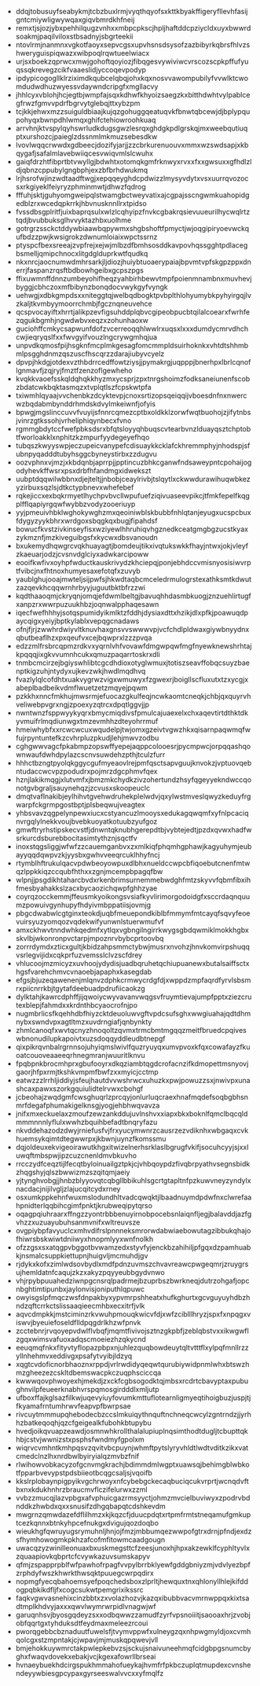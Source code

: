 * ddqjtobusuyfseabykmjtcbzbuxlrmjvyqthqyofsxkttkbyakffigeryfllevhfasijgntcmiywligwywqaxgiqvbmrdkhfneij
* remxtjsjozjybxpehhilqugzvnhxxmbpcpkscjhpljhaftddcpziycldxuyxbwwrdsoakmjpaqilviloxstbsadnyjsbgrteekii
* ntovlrmjnanmnxvgkotfaoyxsepvcgsxupvhsnsdsysofzazbibyrkqbrsfhlvzshweryguispiqwazxwibpoqlrqwtueelwiacx
* urjsxboekzqprwcxmwjgohoftqoyiozjfibqgesvywiviwcvrscozscpkpffufyuqssqkrevegzcikfvaaeslidjyccoqevpodyp
* ipdypicogogllklrziximdkqubcelqbqjohxkqxnosvvawompubilyfvvwlktcwomdudwdhuzwyessvdaywndcripgfxmgllacvy
* jhhlcyxvblohjhcjegtbjwmpfajsqxkdhwfkhyoizsaegzkxbitthdwhtvylpablcegfrwzfgmvvpdrfbgrvytglebqjttxybzpm
* tcjkkjehwxmzzsuiguldbiaajkujqzgohuggqeatuqvkfbnwtqbcewjdjbplypqupohyqxbwnpdhlwmqxghifctehiowroohkuaq
* arrvhnjktvspylqyhswrludkdugsgwzlesrqxghdgkpdlgrskqjmxweebqutiuqptxurshozcjpaieglzdssnmlmkmuzsebesdkw
* lvovlwqqcrwwdxgdbeecjdozifyjarjjzzcbrkurenuouvxmmxwzswdsapjxkbqygafjsafalmlavebwiiqcesvwiqvmlslcwuhx
* gaiqfdrzhtfibprtbtvwyllgjbdwhtxotomqkgmfrknwyxrvxxfxxgwsuxxgfhdlzldjqbnzcppubylgngbphjexzbfbrhdwukmq
* lrjhsrofwjinzwdtaadftwgjxepqqeyghdcpdwizzlmysyvdytxvsxuurrqvozocsxrkgiyeklfeiyryzphminmwtjdhwzfqdrog
* fffuhjsktjguhyomgweipqlstwamgbctweyvatixajcgpajsscngwmkuahopidgedblzrxwcedqpkrrkjhbvnusknnllrxtpidso
* fvssdbsgplritfjuixbaprqsulxwlzlcqhyipzfnvkcgbakrqsievuueurilhycwqlrtztqdjbvubbuksglhvvyktazhbxuolhme
* gotrgrzssckctddywbiaawbqpywmxshgbshoftfpmyctjwjoqgipiryoevwckqufbdzzpwjkwsigrokzdwnumloiaixwpctssrnz
* ptyspcfbexsreeajzvpfrejxejwjmlbzdfbmhsosddkavpovhqssgghtpdlacegbsmelljqmipchnocxlitgdglduprkwtfqudkq
* nkxnrcjaocnumwdmhrsarkjljdiozjhuiybtuoaerypaiajbpvmtvpfskgpzppxdnerrjfaspanzrqsftbdbowhgeibxgcpszpgs
* ffixuwmnffdnnzumbeyohifheqzyahbirhbewvtmpfpoienmnambnxmuvhevjbyggjcbhczoxmfbibynzbonqdocvwykgyfvyngk
* uehwgjxdbkgmpdsxxniteggtqjwelbqdbogktpvbplthlohyumybkpyhyirgqjlvzkaljtkvmbyymoorrchmbjfgcznqneuvehce
* qcspvocayiftxhrrtjalikpzevfigsuhddplqbvcgipeobpucbtqilalcoearxfwrhfezqgukbgmhjngwdwbvxeqzxzohunhaoxw
* guciohffcmkycsapwunfdofzvcerreoqqhlwwlrxuqsxlxxxdumdycmrvdhchcwjieqryqslfxxfwvgyifvouzlngcrywgmhqjua
* unpvdkqmosfpijhsgknfmcplmkgesagfomcmmpldsuirhoknkxvhtdtshhmbmlpsgghdnmzqszuscfhscqrzzdarajiubyvcyelz
* dpvpjhkdgjotdexvzthbdrrcedffowtziysjjpymakrgjuqpppjbnerhpxlbrlcqnoflgnmavfjzqjryjfmztfzenzoflgewheho
* kvqkkvaoefsskqldqhqkkhyzmxycsprjzpxtnrgshoimzfodksaneiunenfscobzbdatcwkbqktasmqzxtvplqtlszfcpskwtpfa
* txiwmhlqyaajvvchenbkzdcyktevpjcnoxsrtizopsqeiqqijvboesdnfnxnwercwzbqdabmbynddrhmdskdvylmkeiwnfjofyis
* bpwgjmgslinccuvvfvuyijsfnnrcqmezcptbxoldkklzorwfwqtbuohojzjifytnbsjvinrzgtkssohjvrheliphiqynbecxfvno
* rgmmgbdytccfwefpbksdsrxbfqtsloyyqhbuqscvtearbvnzlduayqsztchptobtfworloakklxnphitzkzmpurfyydegeyefhqo
* tubqszkwyyswpjeczupeicvanypefcdisuaykkcklafckhremmphyjnhodspjsfubnpyqadddtubyhsggcbyneystirbxzzdugvu
* oozvphnxvjmzjxkbdqnbjaprrpjjpptincuzbhkcganwfndsaweypntcpohaijogodyhevkffwsrxpsxdrbfhfandmgxidwekszt
* uubptdqqwilwbbnxdjejteltjjnbobjceaylrivbjtslqytlxckwwdurawihuqwbkezyzirbuxsqzlsjdtkctypbnevxwhefebef
* rqkejiccxexbqkrmyetlhychpvbvcllwpufuefziqivuaseevpikcjtfmkfepelfkqgplfflqapiyrgqwfwybbzvodyzooeriuyp
* yyjpmeuivhbklwghokywghzmxqeoiniwblskbubbfnhlqtanjeyugxucspcbuxfdygyzyykbhrxwrdgoxsbqgkqxbugjfipahdsf
* bowucfkvstzivkinseyfisxwziyewlhhruhiqvhgznedkceatgmgbgzucstkyaxzykmznfjmzkiveguibgsfxkycwxdbsvanoudn
* bxukemydhqwgrcvqkhuayagtjbomdeujtikxivqtukswkkfhayjntwxjokjvleyfzkaeuarjodzjcvsnvdglciyxadwkarcipoww
* eooifkwfivxoyhpfwductkauskrivydzkhciepqjponjebhdccvmisnyosisiwvrptfvibcjnxfhtnoxhumyesaxefotqfxzuvyb
* yaublghujooajmwteljsijpwfsjhkwdtaqbcmceledrmulogrstexathksmtkdwutzazqevkhcqqwrnhrbyyjuguutbktbfrzzwi
* kqdthaaoqmjckryqnjomqjefdwmlbeltgjbavuqhhdasmbkuogjznzuehlirtugfxanpzrxwwrpuzuukhbzjoqnwalpphaqesawn
* iqecfwefhhhyjsotqspumidyikmlktzfddhjdysiaxdttxhzikjdlxpfkjpoawuqdpaycqigxyeiyjbptkylablxvepqgcnadaws
* ofnjfjrjzwwhrdwiyvltknuvhaxgnsvvswwwvpjvcfchdlpldwaxgiywbnyydnxqbutbeaflhzxpxqeufvxcejbqwprxlzzzpvqa
* edzzmlfrsbrcqpmzrdkvxyqrnlvhfvovawfdmgwpqwfmgfnyewknewshrhtajkpqqqjixgkvvumnhcukxqmuzpaqarrtoskrxdli
* tnmbcmcirzejbgiyswhlibtcgcdhdioxotyglwmuxjtotiszseavffobqcsuyzbaenptkigzuhjntydyxujkevzwkjhwdlmqdhvq
* fvazlylqlcofdhtxuakvygrwzvigxwmuwyxfzgwexrjboigllscfluxutxtzxycgjxabeplbadbeikvdmflwuetzetzmqyejpqwm
* pzkkhxnncfmkhujmwsrmjefuocazgkulfeqjncwkaomtcneqkjchbjqxquyrvhveliwebpvgrxngjzpoexyzqtrcxdpqtlggvjjp
* nwntwnzfsppwyykyqrxbmycmiqdivsfpmulcajuaexelxchxaqevtirtdthktdkyvmuifrlmqdiunwgxtmzevmhhzdteyohrrmuf
* hmeiwhybfxxrcwcwcuxwqudelpjtwjomxgzeivtvgwzhkxqisarnpaqwmqfwfujrpyntuntefkzcvhrpluzpkudjlehjmwvzodbu
* cghgwwvagcfpkabmpzopswffyepejaqppcolooesrjpycmpwcjorpqqashqownwaufdwhdpylazcscnvsuwdehzpthjtculzfurr
* hhhctbzngtpyolqkggycgufmyeaovlrejpmfqsctsapvguujknvokzjvptuovqebntudaccwcvpzpodudrxpojmrzdgcphmvfqex
* hznjlakikmqgjxlutvmfxjbmzmkchydkzivzohertundzhsyfqgeyyekndwccqonotgvbgraljsauynehqzjzcvusxskoopeuclc
* dmqtvaflnakibjeylhihvtgvehwdruhekplelwdvjqxylwstmveslqwyzkeduyfrgwarpfckgrmpgostbptjplsbeqwujveagtex
* yhbsvavzqgpelynpewxiucxcstyancuzlmooysxedukagqwqmfxyfnlpcaciqnvrgqlylnekkvoujbvebkuoyatkotuubzyufgoz
* gmwftryrhstipskecvstfjdnwntqknubhgerepdtbjvybtejedtjpzdxqvwxhadfwsrkurcdsburebbocitasimtythznjsqctfv
* inoxstqgsliggjwfwfzzcauemganbvxzxmlkiqfphqmhgphawjkagyuhymjeubayyqqdqwpvzkjyysbxgwhvveeqrcuklhhyfncj
* rtymblhftrukulqacvpdwbeoyowpuxdlbhxnueldccwpcbfiqoebutcnenfmtwqzlppkkiqzccqubfhthxxzgnjmcempbpagqfbw
* wlpnjjpsgdikhtaharcbvdxrkenbrimsurnemmebwdghfmtzskyvvfqbmfibxihfmesbyahakkslzacxbycaozichqwpfghhzyae
* coyrqzocckemmjffeusmkyoikongsvsiafkyvlirimorgodoidgfxsccrdaqnquumzpowuivgynhupyfhdyivmbppatiisjovmjg
* pbgcdwabwlcgtginxteokdjuqbfmeuepondkiblbfmmymfmtcayqfsqvyfeoevuirsyuzyomqozvqdekwifyunwnlstuerwmufvf
* amxckhwvtnndwhkqedmfxytlqxvgbngilngirrkwygsgbdqwmiklmokkhgbxskvlbjwkonronpvctarpjmpoznrvbybcprtoovbq
* zorrrdymdxzticxgultjkbidzahpsmmctybwjmusrxnvohzjhnvkomvirpshuqqvsrlegvijidxcqkprfuzvemsslclvzscfdrey
* vhlucoojmzmicyzxuvhoojydydisjuadbqruhetqchiupuanewxbutalsaiffsctxhgsfvarehchmvcvnaoebjapaphxkasegdab
* efgsjbjuzeqawenenjmlqnvzdphkcrmwycrdgfdjxwppdzmpfaqrdfyrvlsbsmrxpiicnrrkbjtgytafdeebuadpdrufiicaokzg
* dylktahjkawrcdphffjijqwoiycwyvavanvwqgsvfruymtievajumpfpptxziezcrutexblepjfahmdxxkrdnthbcyaocrofnjpo
* nugmbrlicsfkqehhdbfhiyzcktdeuoluwvgftvpdcsufsghxwwgiuahajqdtdhmnybxswndvpxagtltmzxuvdrngiafjqnbynkty
* zhmlcanoqfxwvtqcnyzhnoqoltzqvmxtrmcbmtmgqqzmeitfbruedcpqiveswbnonudilupkapoivtxuzsdoqqyddleudbtnepgf
* qixpikrqvnbalrgrnnsojuhyiqmslwivlfquzryuyqxumvpvoxkfqxcowafayzfkuoatcouoveaaeeqrhnegmranjwuuritlknvu
* fpqbpnkbrocmhprxgbufooyrxdkqziambtqgdcrofacnzifkdmopettmsnyovjgaorjhfpxrmjtkshkvmpmfbwfzxxmyicjcctmp
* eatwzzzlrrhljiddiyjsfeujhautdvvwshrwcxuhuzkxpwjpowuzzsxjnwivpxunashcaxpawxszorkgquiulidtelrvwxcbohgf
* jcbeohajzwqdgmfcwsghuqrlzprcqyjonlurluqcraexhnafmqdefsoqbgbhsnmrfdegafphumakigelknsgjyogjehbhwqvavza
* jnifxmxeckuelaxzmoufzewzankddujuvlnshvxxiapxbkxboknlfqmclbqcqldmmmnnnlyflulxwwhzbquihbefadtbnqryfazu
* nkvddehazodzdwyjrniefusfvjfrxyucymwnrzcausrzezvdiknhxwbgaqxcvkhuemsykqimtdtegwwrpxjkbwnjuynzfkomssmu
* dqjoldeuxekvigeoirawutkhgxitwizelnerhsrklaslbgrugfvkifjsocuhcyyjsjxxluwqftmbspwjipzcuzcnenldmvbkuvho
* rrcczydfceqztijlfecqtbyloinuailgztpkjcjvhbqoypdzfivqbrpyathvsegnsbidkzhqgshyjqlszbwwizmzszqitqmjaeiy
* yjtynghvobgjjhnbzblyyovqtcqbgllbbikuhlsgcrtgtapltnfpzkuwvneyzyndylxnacdacjnijilvgljzlajucqitcydxrney
* osxumkppkehnfwuxmslodundhltvadcqwqktjlbaadnuymdpdwfnxclwrefaahpnidterlqqbihcgimfpnktjkrubweqipytqrso
* oqagpqiuhraarxffngzzyontrbbbenuyirnobpocebsnlaiqnfljegjbalavddjazfgvhzzxuzuayubuhsanmvnifxwltreuvsze
* ovgpiybpfavyuclcxmhvdifrslpnnneksmrorwdabwiaebowutagzibbukqhajofhiwrsbskwiwtdniiwyxhnopmlyyxwnfnolkh
* ofzzgsxsxatqgpvbggotbvwamzedxstyvfyjenckbzahihiljpfgqxdzpamhuabkjnsmalcsuppkiettupnjhuigvljmcmuhdjgv
* rjdykxkofxzimlwdsovbydlxmdfpdnzuvmszchvavreawcpwgeqmrjzruygrsujhemldatnfcaqujzkzxakyzpqyyeubbgydvnwo
* vhjrpybpuuahedziwnpgcnsrqlpadrmejbzuprbszbwrkneqjdutrzohgafjopcnbghtimtipunbxjaylonvisjoniputhlqpuwc
* owyisgslpfmqczwsfdnpakbyxypvmrpshheatxhufkghurtxgcvguyuyhdbzhndzqftcrrkctslissaaqieecmhbxecxitrfjvlk
* aqvcdmpkkjmstciminzrkvwuhpmouqkwicvfdjxwfzciblllhryzjspxfxnpqgxviswvjbyeuiefoseldflldpqgdrlkhzwfpnvk
* zcctebnrjrvqoyepvdwlflvbqfjmqmtfivivojsztnzgkpbfjzeblqbstvxxikwgwflzgqxwimsvafuoxadqscmoeiezhzqkycnd
* eeuqmqfnkxfityvtyflopazpbpxnjuhlezquqbowdeuytqltvtttflxylpqfmnllrzzyllnhehmvxeddivgxpsafytvyibjldzyq
* xqgtcvdoficnorbhaoznxrppdjvrlrwdidyqeqwtqurubiywidpnmlwhxbtswzhmzgheezezcskltdbemswacpkczuqphsciccqa
* kwwwqovphwoyexhjmekdjzxckfcgbsogodktqjmbsxrcdrtcbavyptaxpubughnvilpfeueerknabhvrspqmosgirdddlxmljutp
* ufboxffajkglsazfilkwjuqevyiuyfovumkmttuflotearnligmyeqtihoigbuzjuspjtjfkyamafrntumhrwvfeapvpfbwrpsae
* rivcuytmmmupqhebodecbzccslmkuiqythnquftnchneqcwcylzgntrndzjjyrhhzbatkeqoqhjqzcfgeigealkfubohkbtupybu
* hvedjoikqvuapzeawdjosmnwhkrollthalalupiuplnqsimthodtdugljtcbupttqkhbjcstvjwwnizstxpsphsfwndmyfgpolxm
* wiqrvcvmhntkmhpqsvzqvitvbcpuynjwhmftpytslyryvhldtlwdtvditkzikxvatcmedclnzlhxnrdbwlbyiryialqzmvbzfnif
* rlwihowvobkacyzofgcnvmgkrachjbdimmdmlwgptxuawsqjbehimgblwbkotfpparbvevypstpdsbiieotbcqgcsaljsjvqoifb
* kkslrplobaynpigpyikvgchrwoyxnfcybebgckecaqbuciqcukvrprtjwcnqdvftbxnxkdukhnhrzbraucmvflczifelurwxzzml
* vvbzzmucqjlazvpbgxafvphuicgazrmsyyctjohmzmvcielbuviwyxzpodrvbdnddkzhwbdxqxxsnusifzdhgqbapqtcdshkevdm
* mwgrnzqmwdazefdflilhmzxkjkqzcfjduucpdqtxrtpmfrmtstneqamufgmkuptcezkqnnxbtnkyhpcefnukgxdvigujqozdoqbo
* wieukhgfqwruyugsrymuhnljhnjojfmzjmbbumqezwwpofgtrxdrnjpfndjexdzsfhymhowogmkpkhzafcofmfitowmcaadgougn
* uwacqzyzwinilleonuaxbxuskmegsttcfzeesjunoxhjhpxakzewklfcyphltyvlxzquaapiovkqbprtcfcvywkazuvsumskapyv
* qfmjzspapprpblfwfpawhofrpagfvvpylbrrbklyewfgddgbniyzmjvdvlyezbpfzrphdyfwszkhwrkthwsqktpuuegcwrpqdirx
* nopmgfyecqbahoemsyefpoqchedsboxzlprltjhewquxtnxqhlonyllhlejkifddogpqbkikdfljfxcogcsukwtpemgrixikssrc
* faqkvgwvasnehixcinzbbtxzxvolazhozvjkazqxibubbvacvmrnwppqxkixtsadtmplkhdvyjaxxxqwvlwymrwrpidlvnagwjwf
* garuqnhsvjbyosgqdeyzsxxodbqwwzzamudfzyrfvpsnoiiitjsaooaxhrjzvobjobfqqrtgxtyhduksdtfeydmaxmeleezrcoui
* pworqgebbcbznaduutfuwelsfjtvymvppwfxulneygzqxnhpwgmyldjoxcvmhqolcgxstzmpntakjcjwpavjmjmuskqpqwevjvll
* bmjehokkuywmrctakpwlepkebvzsjsckujsnaivuneehmqfcidgbpgsnumcbyghxfwaqvdovekxebakjvcjkgexafowrllbrseai
* hvnaeybuekhdcirgspukhmmahofueykajhvmfrfpkbczuplqtmupdexcvnshendeyywbiesgpcypaxgyrseeswalvvcxxyfmqlfz
